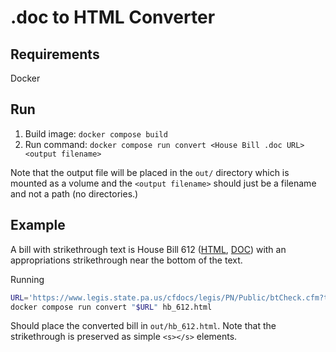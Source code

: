 # .doc to HTML Converter

## Requirements

Docker

## Run

1. Build image: `docker compose build`
1. Run command: `docker compose run convert <House Bill .doc URL> <output filename>`

Note that the output file will be placed in the `out/` directory which is
mounted as a volume and the `<output filename>` should just be a filename and
 not a path (no directories.)

## Example

A bill with strikethrough text is House Bill 612
([HTML](https://www.legis.state.pa.us/cfdocs/legis/PN/Public/btCheck.cfm?txtType=HTM&sessYr=2023&sessInd=0&billBody=H&billTyp=B&billNbr=612&pn=1703),
[DOC](https://www.legis.state.pa.us/cfdocs/legis/PN/Public/btCheck.cfm?txtType=DOC&sessYr=2023&sessInd=0&billBody=H&billTyp=B&billNbr=612&pn=1703))
with an appropriations strikethrough near the bottom of the text.

Running

```bash
URL='https://www.legis.state.pa.us/cfdocs/legis/PN/Public/btCheck.cfm?txtType=DOC&sessYr=2023&sessInd=0&billBody=H&billTyp=B&billNbr=612&pn=1703'
docker compose run convert "$URL" hb_612.html
```

Should place the converted bill in `out/hb_612.html`.  Note that the
strikethrough is preserved as simple `<s></s>` elements.

